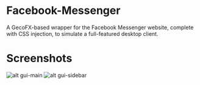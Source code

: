 # Facebook-Messenger
A GecoFX-based wrapper for the Facebook Messenger website, complete with CSS injection, to simulate a full-featured desktop client.

# Screenshots
![alt gui-main](https://raw.github.com/DeathIsUnknown/Facebook-Messenger/master/Screenshots/Main.png)
![alt gui-sidebar](https://raw.github.com/DeathIsUnknown/Facebook-Messenger/master/Screenshots/Sidebar.png)
